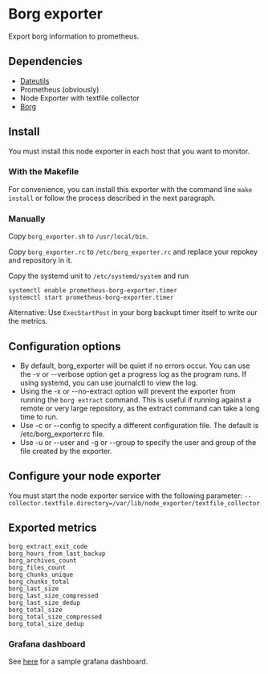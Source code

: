 # Borg exporter

Export borg information to prometheus.

## Dependencies

 * [Dateutils](http://www.fresse.org/dateutils/)
 * Prometheus (obviously)
 * Node Exporter with textfile collector
 * [Borg](https://github.com/borgbackup/borg)

## Install

You must install this node exporter in each host that you want to monitor.

### With the Makefile

For convenience, you can install this exporter with the command line
`make install` or follow the process described in the next paragraph.

### Manually
Copy `borg_exporter.sh` to `/usr/local/bin`.

Copy `borg_exporter.rc` to `/etc/borg_exporter.rc` and replace your repokey and repository in it.

Copy the systemd unit to `/etc/systemd/system` and run 

```
systemctl enable prometheus-borg-exporter.timer
systemctl start prometheus-borg-exporter.timer
```

Alternative: Use `ExecStartPost` in your borg backupt timer itself to write our the metrics.

## Configuration options
 * By default, borg_exporter will be quiet if no errors occur. You can use the -v or --verbose option get a progress log as the program runs. If using systemd, you can use journalctl to view the log.
 * Using the -x or --no-extract option will prevent the exporter from running the ```borg extract``` command. This is useful if running against a remote or very large repository, as the extract command can take a long time to run.
 * Use -c or --config to specify a different configuration file. The default is /etc/borg_exporter.rc file.
 * Use -u or --user and -g or --group to specify the user and group of the file created by the exporter.

## Configure your node exporter

You must start the node exporter service with the following parameter: `--collector.textfile.directory=/var/lib/node_exporter/textfile_collector`

## Exported metrics

```
borg_extract_exit_code
borg_hours_from_last_backup
borg_archives_count
borg_files_count
borg_chunks_unique
borg_chunks_total
borg_last_size
borg_last_size_compressed
borg_last_size_dedup
borg_total_size
borg_total_size_compressed
borg_total_size_dedup
```

### Grafana dashboard

See [here](https://grafana.com/dashboards/7856) for a sample grafana dashboard.
